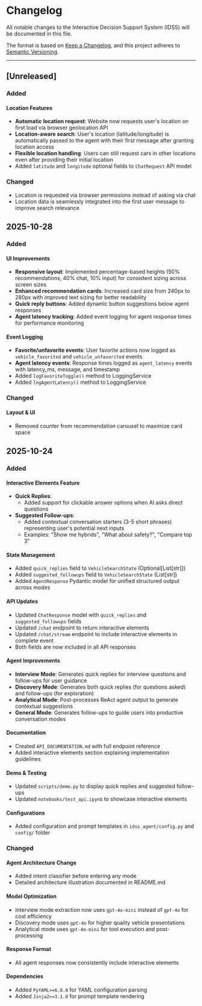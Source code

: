 # Changelog

All notable changes to the Interactive Decision Support System (IDSS) will be documented in this file.

The format is based on [Keep a Changelog](https://keepachangelog.com/en/1.0.0/),
and this project adheres to [Semantic Versioning](https://semver.org/spec/v2.0.0.html).

---

## [Unreleased]

### Added

#### Location Features
- **Automatic location request**: Website now requests user's location on first load via browser geolocation API
- **Location-aware search**: User's location (latitude/longitude) is automatically passed to the agent with their first message after granting location access
- **Flexible location handling**: Users can still request cars in other locations even after providing their initial location
- Added `latitude` and `longitude` optional fields to `ChatRequest` API model

### Changed
- Location is requested via browser permissions instead of asking via chat
- Location data is seamlessly integrated into the first user message to improve search relevance

## 2025-10-28

### Added

#### UI Improvements
- **Responsive layout**: Implemented percentage-based heights (50% recommendations, 40% chat, 10% input) for consistent sizing across screen sizes
- **Enhanced recommendation cards**: Increased card size from 240px to 280px with improved text sizing for better readability
- **Quick reply buttons**: Added dynamic button suggestions below agent responses
- **Agent latency tracking**: Added event logging for agent response times for performance monitoring

#### Event Logging
- **Favorite/unfavorite events**: User favorite actions now logged as `vehicle_favorited` and `vehicle_unfavorited` events
- **Agent latency events**: Response times logged as `agent_latency` events with latency_ms, message, and timestamp
- Added `logFavoriteToggle()` method to LoggingService
- Added `logAgentLatency()` method to LoggingService

### Changed

#### Layout & UI
- Removed counter from recommendation carousel to maximize card space

## 2025-10-24

### Added

#### Interactive Elements Feature
- **Quick Replies**: 
  - Added support for clickable answer options when AI asks direct questions
- **Suggested Follow-ups**: 
  - Added contextual conversation starters (3-5 short phrases) representing user's potential next inputs
  - Examples: "Show me hybrids", "What about safety?", "Compare top 3"

#### State Management
- Added `quick_replies` field to `VehicleSearchState` (Optional[List[str]])
- Added `suggested_followups` field to `VehicleSearchState` (List[str])
- Added `AgentResponse` Pydantic model for unified structured output across modes

#### API Updates
- Updated `ChatResponse` model with `quick_replies` and `suggested_followups` fields
- Updated `/chat` endpoint to return interactive elements
- Updated `/chat/stream` endpoint to include interactive elements in complete event
- Both fields are now included in all API responses

#### Agent Improvements
- **Interview Mode**: Generates quick replies for interview questions and follow-ups for user guidance
- **Discovery Mode**: Generates both quick replies (for questions asked) and follow-ups (for exploration)
- **Analytical Mode**: Post-processes ReAct agent output to generate contextual suggestions
- **General Mode**: Generates follow-ups to guide users into productive conversation modes

#### Documentation
- Created `API_DOCUMENTATION.md` with full endpoint reference
- Added interactive elements section explaining implementation guidelines

#### Demo & Testing
- Updated `scripts/demo.py` to display quick replies and suggested follow-ups
- Updated `notebooks/test_api.ipynb` to showcase interactive elements

#### Configurations
- Added configuration and prompt templates in `idss_agent/config.py` and `config/` folder

### Changed

#### Agent Architecture Change
- Added intent classifier before entering any mode
- Detailed architecture illustration documented in README.md

#### Model Optimization
- Interview mode extraction now uses `gpt-4o-mini` instead of `gpt-4o` for cost efficiency
- Discovery mode uses `gpt-4o` for higher quality vehicle presentations
- Analytical mode uses `gpt-4o-mini` for tool execution and post-processing

#### Response Format
- All agent responses now consistently include interactive elements

#### Dependencies
- Added `PyYAML>=6.0.0` for YAML configuration parsing
- Added `Jinja2>=3.1.0` for prompt template rendering

